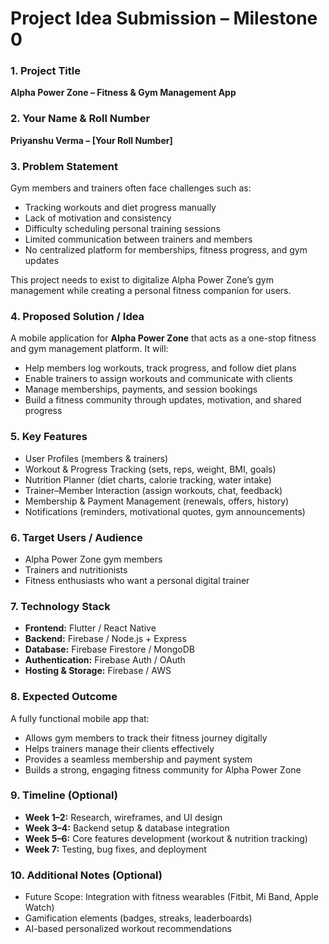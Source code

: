 # Project Idea Submission – Milestone 0  

### 1. Project Title  
**Alpha Power Zone – Fitness & Gym Management App**  

### 2. Your Name & Roll Number  
**Priyanshu Verma – [Your Roll Number]**  

### 3. Problem Statement  
Gym members and trainers often face challenges such as:  
- Tracking workouts and diet progress manually  
- Lack of motivation and consistency  
- Difficulty scheduling personal training sessions  
- Limited communication between trainers and members  
- No centralized platform for memberships, fitness progress, and gym updates  

This project needs to exist to digitalize Alpha Power Zone’s gym management while creating a personal fitness companion for users.  

### 4. Proposed Solution / Idea  
A mobile application for **Alpha Power Zone** that acts as a one-stop fitness and gym management platform. It will:  
- Help members log workouts, track progress, and follow diet plans  
- Enable trainers to assign workouts and communicate with clients  
- Manage memberships, payments, and session bookings  
- Build a fitness community through updates, motivation, and shared progress  

### 5. Key Features  
- User Profiles (members & trainers)  
- Workout & Progress Tracking (sets, reps, weight, BMI, goals)  
- Nutrition Planner (diet charts, calorie tracking, water intake)  
- Trainer–Member Interaction (assign workouts, chat, feedback)  
- Membership & Payment Management (renewals, offers, history)  
- Notifications (reminders, motivational quotes, gym announcements)  

### 6. Target Users / Audience  
- Alpha Power Zone gym members  
- Trainers and nutritionists  
- Fitness enthusiasts who want a personal digital trainer  

### 7. Technology Stack  
- **Frontend:** Flutter / React Native  
- **Backend:** Firebase / Node.js + Express  
- **Database:** Firebase Firestore / MongoDB  
- **Authentication:** Firebase Auth / OAuth  
- **Hosting & Storage:** Firebase / AWS  

### 8. Expected Outcome  
A fully functional mobile app that:  
- Allows gym members to track their fitness journey digitally  
- Helps trainers manage their clients effectively  
- Provides a seamless membership and payment system  
- Builds a strong, engaging fitness community for Alpha Power Zone  

### 9. Timeline (Optional)  
- **Week 1–2:** Research, wireframes, and UI design  
- **Week 3–4:** Backend setup & database integration  
- **Week 5–6:** Core features development (workout & nutrition tracking)  
- **Week 7:** Testing, bug fixes, and deployment  

### 10. Additional Notes (Optional)  
- Future Scope: Integration with fitness wearables (Fitbit, Mi Band, Apple Watch)  
- Gamification elements (badges, streaks, leaderboards)  
- AI-based personalized workout recommendations  
